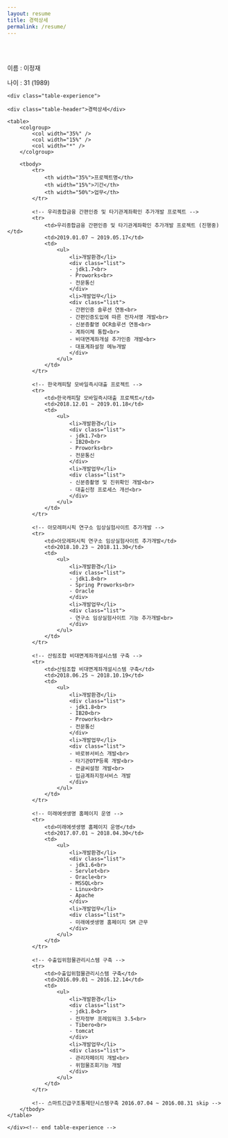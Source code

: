 ```yaml
---
layout: resume
title: 경력상세
permalink: /resume/
---
```

<div class="cont_header">
	<br>
	<br>
	<p>이름 : 이정재</p>
	<p>나이 : 31 (1989)</p>
</div>
<div class="info">

	<div class="table-experience">
	
	<div class="table-header">경력상세</div>
	
	<table>
		<colgroup>
			<col width="35%" />
			<col width="15%" />
			<col width="*" />
		</colgroup>
		
		<tbody>
			<tr>
				<th width="35%">프로젝트명</th>
				<th width="15%">기간</th>
				<th width="50%">업무</th>
			</tr>

			<!-- 우리종합금융 간편인증 및 타기관계좌확인 추가개발 프로젝트 -->
			<tr>
				<td>우리종합금융 간편인증 및 타기관계좌확인 추가개발 프로젝트 (진행중)</td>
				<td>2019.01.07 ~ 2019.05.17</td>
				<td>
					<ul>
						<li>개발환경</li>
						<div class="list">
						- jdk1.7<br>
						- Proworks<br>
						- 전문통신
						</div>
						<li>개발업무</li>
						<div class="list">
						- 간편인증 솔루션 연동<br>
						- 간편인증도입에 따른 전자서명 개발<br>
						- 신분증촬영 OCR솔루션 연동<br>
						- 계좌이체 통합<br>
						- 비대면계좌개설 추가인증 개발<br>
						- 대표계좌설정 메뉴개발
						</div>
					</ul>
				</td>
			</tr>
			
			<!-- 한국캐피탈 모바일즉시대출 프로젝트 -->
			<tr>
				<td>한국캐피탈 모바일즉시대출 프로젝트</td>
				<td>2018.12.01 ~ 2019.01.18</td>
				<td>
					<ul>
						<li>개발환경</li>
						<div class="list">
						- jdk1.7<br>
						- IB20<br>
						- Proworks<br>
						- 전문통신
						</div>
						<li>개발업무</li>
						<div class="list">
						- 신분증촬영 및 진위확인 개발<br>
						- 대출신청 프로세스 개선<br>
						</div>
					</ul>
				</td>
			</tr>

			<!-- 아모레퍼시픽 연구소 임상실험사이트 추가개발 -->
			<tr>
				<td>아모레퍼시픽 연구소 임상실험사이트 추가개발</td>
				<td>2018.10.23 ~ 2018.11.30</td>
				<td>
					<ul>
						<li>개발환경</li>
						<div class="list">
						- jdk1.8<br>
						- Spring Proworks<br>
						- Oracle
						</div>
						<li>개발업무</li>
						<div class="list">
						- 연구소 임상실험사이트 기능 추가개발<br>
						</div>
					</ul>
				</td>
			</tr>
			
			<!-- 산림조합 비대면계좌개설시스템 구축 -->
			<tr>
				<td>산림조합 비대면계좌개설시스템 구축</td>
				<td>2018.06.25 ~ 2018.10.19</td>
				<td>
					<ul>
						<li>개발환경</li>
						<div class="list">
						- jdk1.8<br>
						- IB20<br>
						- Proworks<br>
						- 전문통신
						</div>
						<li>개발업무</li>
						<div class="list">
						- 바로뷰서비스 개발<br>
						- 타기관OTP등록 개발<br>
						- 큰글씨설정 개발<br>
						- 입금계좌지정서비스 개발
						</div>
					</ul>
				</td>
			</tr>
			
			<!-- 미래에셋생명 홈페이지 운영 -->
			<tr>
				<td>미래에셋생명 홈페이지 운영</td>
				<td>2017.07.01 ~ 2018.04.30</td>
				<td>
					<ul>
						<li>개발환경</li>
						<div class="list">
						- jdk1.6<br>
						- Servlet<br>
						- Oracle<br>
						- MSSQL<br>
						- Linux<br>
						- Apache
						</div>
						<li>개발업무</li>
						<div class="list">
						- 미래에셋생명 홈페이지 SM 근무
						</div>
					</ul>
				</td>
			</tr>

			<!-- 수출입위험물관리시스템 구축 -->
			<tr>
				<td>수출입위험물관리시스템 구축</td>
				<td>2016.09.01 ~ 2016.12.14</td>
				<td>
					<ul>
						<li>개발환경</li>
						<div class="list">
						- jdk1.8<br>
						- 전자정부 프레임워크 3.5<br>
						- Tibero<br>
						- tomcat
						</div>
						<li>개발업무</li>
						<div class="list">
						- 관리자페이지 개발<br>
						- 위험물조회기능 개발
						</div>
					</ul>
				</td>
			</tr> 
			
			<!-- 스마트긴급구조통제단시스템구축 2016.07.04 ~ 2016.08.31 skip -->
		</tbody>
	</table>
	
	</div><!-- end table-experience -->

</div><!-- end info -->
